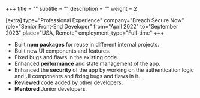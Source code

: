 +++
title = ""
subtitle = ""
description = ""
weight = 2

[extra]
type="Professional Experience"
company="Breach Secure Now"
role="Senior Front-End Developer"
from="April 2022"
to="September 2023"
place="USA, Remote"
employment_type="Full-time"
+++

- Built **npm packages** for reuse in different internal projects.
- Built new UI components and features.
- Fixed bugs and flaws in the existing code.
- Enhanced **performance** and state management of the app.
- Enhanced the **security** of the app by working on the
  authentication logic and UI components and fixing bugs and
  flaws in it.
- **Reviewed** code added by other developers.
- **Mentored** Junior developers.
